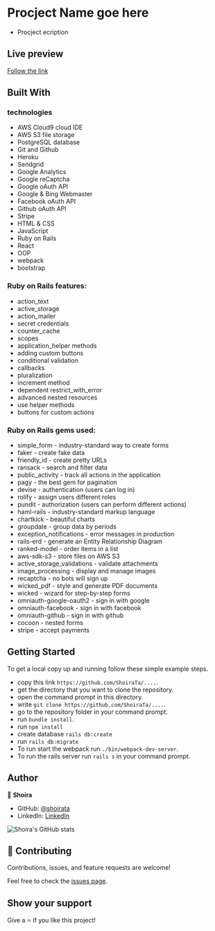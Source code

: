 # Procject Name goe here

- Procject ecription

## Live preview

[Follow the link]()

## Built With

### technologies

- AWS Cloud9 cloud IDE
- AWS S3 file storage
- PostgreSQL database
- Git and Github
- Heroku
- Sendgrid
- Google Analytics
- Google reCaptcha
- Google oAuth API
- Google & Bing Webmaster
- Facebook oAuth API
- Github oAuth API
- Stripe
- HTML & CSS
- JavaScript
- Ruby on Rails
- React
- OOP
- webpack
- bootstrap

### Ruby on Rails features:

- action_text
- active_storage
- action_mailer
- secret credentials
- counter_cache
- scopes
- application_helper methods
- adding custom buttons
- conditional validation
- callbacks
- pluralization
- increment method
- dependent restrict_with_error
- advanced nested resources
- use helper methods
- buttons for custom actions

### Ruby on Rails gems used:

- simple_form - industry-standard way to create forms
- faker - create fake data
- friendly_id - create pretty URLs
- ransack - search and filter data
- public_activity - track all actions in the application
- pagy - the best gem for pagination
- devise - authentication (users can log in)
- rolify - assign users different roles
- pundit - authorization (users can perform different actions)
- haml-rails - industry-standard markup language
- chartkick - beautiful charts
- groupdate - group data by periods
- exception_notifications - error messages in production
- rails-erd - generate an Entity Relationship Diagram
- ranked-model - order items in a list
- aws-sdk-s3 - store files on AWS S3
- active_storage_validations - validate attachments
- image_processing - display and manage images
- recaptcha - no bots will sign up
- wicked_pdf - style and generate PDF documents
- wicked - wizard for step-by-step forms
- omniauth-google-oauth2 - sign in with google
- omniauth-facebook - sign in with facebook
- omniauth-github - sign in with github
- cocoon - nested forms
- stripe - accept payments

## Getting Started

To get a local copy up and running follow these simple example steps.

- copy this link `https://github.com/ShoiraTa/....`.
- get the directory that you want to clone the repository.
- open the command prompt in this directory.
- write `git clone https://github.com/ShoiraTa/....`.
- go to the repository folder in your command prompt.
- run `bundle install`.
- run `npm install`
- create database `rails db:create`
- run `rails db:migrate`
- To run start the webpack run `./bin/webpack-dev-server`.
- To run the rails server run `rails s` in your command prompt.

## Author

👤 **Shoira**

- GitHub: [@shoirata](https://github.com/shoirata)
- LinkedIn: [LinkedIn](https://www.linkedin.com/in/shoira-tashpulatova-bab4a7122/)

![Shoira's GitHub stats](https://github-readme-stats.vercel.app/api?username=shoirata&count_private=true&theme=dark&show_icons=true)

## 🤝 Contributing

Contributions, issues, and feature requests are welcome!

Feel free to check the [issues page](../../issues/).

## Show your support

Give a ⭐️ if you like this project!
